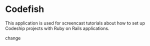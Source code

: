 Codefish
======================

This application is used for screencast tutorials about how to set up Codeship projects with Ruby on Rails applications.

change
